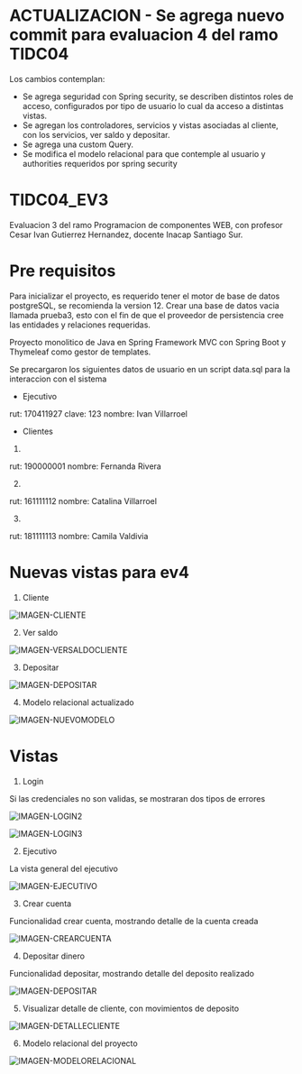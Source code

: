 # ACTUALIZACION - Se agrega nuevo commit para evaluacion 4 del ramo TIDC04

Los cambios contemplan: 

- Se agrega seguridad con Spring security, se describen distintos roles de acceso, configurados por tipo de usuario lo cual da acceso a distintas vistas.
- Se agregan los controladores, servicios y vistas asociadas al cliente, con los servicios, ver saldo y depositar. 
- Se agrega una custom Query. 
- Se modifica el modelo relacional para que contemple al usuario y authorities requeridos por spring security

# TIDC04_EV3
Evaluacion 3 del ramo Programacion de componentes WEB, con profesor Cesar Ivan Gutierrez Hernandez, docente Inacap Santiago Sur. 


# Pre requisitos
Para inicializar el proyecto, es requerido tener el motor de base de datos postgreSQL, se recomienda la version 12. 
Crear una base de datos vacia llamada prueba3, esto con el fin de que el proveedor de persistencia cree las entidades y relaciones requeridas. 

Proyecto monolitico de Java en Spring Framework MVC con Spring Boot y Thymeleaf como gestor de templates.

Se precargaron los siguientes datos de usuario en un script data.sql para la interaccion con el sistema

- Ejecutivo 

rut: 170411927
clave: 123
nombre: Ivan Villarroel

- Clientes

1) 
rut: 190000001
nombre: Fernanda Rivera

2)
rut: 161111112
nombre: Catalina Villarroel

3)
rut: 181111113
nombre: Camila Valdivia

# Nuevas vistas para ev4

1) Cliente 

![IMAGEN-CLIENTE](https://github.com/ivillarroelr/TIDC04_EV3/blob/master/readmefiles/cliente.jpg)

2) Ver saldo

![IMAGEN-VERSALDOCLIENTE](https://github.com/ivillarroelr/TIDC04_EV3/blob/master/readmefiles/consultarsaldo.jpg)

3) Depositar

![IMAGEN-DEPOSITAR](https://github.com/ivillarroelr/TIDC04_EV3/blob/master/readmefiles/depositarcliente.jpg)

4) Modelo relacional actualizado


![IMAGEN-NUEVOMODELO](https://github.com/ivillarroelr/TIDC04_EV3/blob/master/readmefiles/nuevomodelo.jpg)

# Vistas

1) Login 

Si las credenciales no son validas, se mostraran dos tipos de errores 

![IMAGEN-LOGIN2](https://github.com/ivillarroelr/TIDC04_EV3/blob/master/readmefiles/login2.jpg)

![IMAGEN-LOGIN3](https://github.com/ivillarroelr/TIDC04_EV3/blob/master/readmefiles/login3.jpg)

2) Ejecutivo 

La vista general del ejecutivo 

![IMAGEN-EJECUTIVO](https://github.com/ivillarroelr/TIDC04_EV3/blob/master/readmefiles/ejecutivo.jpg)

3) Crear cuenta

Funcionalidad crear cuenta, mostrando detalle de la cuenta creada

![IMAGEN-CREARCUENTA](https://github.com/ivillarroelr/TIDC04_EV3/blob/master/readmefiles/crearcuenta.jpg)

4) Depositar dinero

Funcionalidad depositar, mostrando detalle del deposito realizado

![IMAGEN-DEPOSITAR](https://github.com/ivillarroelr/TIDC04_EV3/blob/master/readmefiles/depositar.jpg)

5) Visualizar detalle de cliente, con movimientos de deposito

![IMAGEN-DETALLECLIENTE](https://github.com/ivillarroelr/TIDC04_EV3/blob/master/readmefiles/buscar2.jpg)


6) Modelo relacional del proyecto

![IMAGEN-MODELORELACIONAL](https://github.com/ivillarroelr/TIDC04_EV3/blob/master/readmefiles/modelorelacional.jpg)

